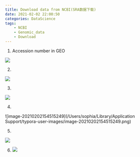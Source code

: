 ```yaml
---
title: Download data from NCBI(SRA数据下载)
date: 2021-02-02 22:00:50
categories: DataScience
tags:
	- NCBI
	- Genomic_data
	- Download
---
```


1.  Accession number in GEO 

![](https://tva1.sinaimg.cn/large/008eGmZEly1gn98fjikmgj30yp0u0do0.jpg)

2. 

![](https://tva1.sinaimg.cn/large/008eGmZEly1gn98g2hx15j31c20hcjuy.jpg)

3.

![](https://tva1.sinaimg.cn/large/008eGmZEly1gn98gx33hbj30z60u0jym.jpg)

4.

![image-20210202154515249](/Users/sophia/Library/Application Support/typora-user-images/image-20210202154515249.png)

5.

![](https://tva1.sinaimg.cn/large/008eGmZEly1gn98srbuzzj31g10u0ts3.jpg)

6. ![](https://tva1.sinaimg.cn/large/008eGmZEly1gn9jcjhbngj31gv0u07w0.jpg)

   

   